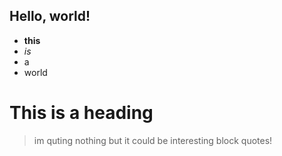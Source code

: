 Hello, world!
---
* __this__
* *is*
* a
* world

This is a heading
=============
> im quting nothing
> but it could be interesting
> block quotes!

